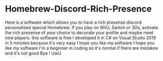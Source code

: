 # Homebrew-Discord-Rich-Presence
Here is a software which allows you to have a rich presense discord personalized special Homebrew. If you play on WiiU, Switch or 3Ds, activate the rich presense of your choice to decorate your profile and maybe meet new players.
this software is free
I developed it in C# on Visual Studio 2019 in 5 minutes because it's very easy
I hope you like my software
I hope you like my software
I'm a beginner in coding so it's normal if there are mistakes and it's not good
Bye ! UwU
